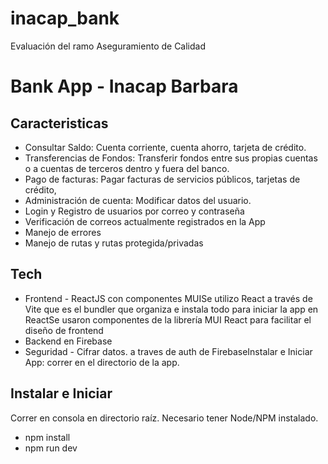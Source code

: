 # inacap_bank
Evaluación del ramo Aseguramiento de Calidad


# Bank App - Inacap Barbara
## Caracteristicas
- Consultar Saldo: Cuenta corriente, cuenta ahorro, tarjeta de crédito.
- Transferencias de Fondos: Transferir fondos entre sus propias cuentas o a cuentas de terceros dentro y fuera del banco.
- Pago de facturas: Pagar facturas de servicios públicos, tarjetas de crédito, 
- Administración de cuenta: Modificar datos del usuario.
- Login y Registro de usuarios por correo y contraseña
- Verificación de correos actualmente registrados en la App
- Manejo de errores
- Manejo de rutas y rutas protegida/privadas

## Tech
- Frontend - ReactJS con componentes MUISe utilizo React a través de Vite que es el bundler que organiza e instala todo para iniciar la app en ReactSe usaron componentes de la librería MUI React para facilitar el diseño de frontend
- Backend en Firebase
- Seguridad - Cifrar datos. a traves de auth de FirebaseInstalar e Iniciar App: correr en el directorio de la app.

## Instalar e Iniciar 
Correr en consola en directorio raíz. Necesario tener Node/NPM instalado.
- npm install
- npm run dev

